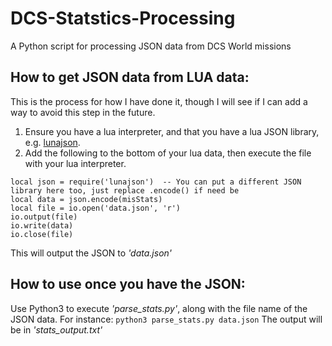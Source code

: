# DCS-Statstics-Processing
A Python script for processing JSON data from DCS World missions

## How to get JSON data from LUA data:
This is the process for how I have done it, though I will see if I can add a way to avoid this step in the future.  

1. Ensure you have a lua interpreter, and that you have a lua JSON library, e.g. [lunajson](https://github.com/grafi-tt/lunajson).  
2. Add the following to the bottom of your lua data, then execute the file with your lua interpreter.
```
local json = require('lunajson')  -- You can put a different JSON library here too, just replace .encode() if need be
local data = json.encode(misStats)  
local file = io.open('data.json', 'r')  
io.output(file)  
io.write(data)  
io.close(file)
```
This will output the JSON to *'data.json'*

## How to use once you have the JSON:
Use Python3 to execute *'parse_stats.py'*, along with the file name of the JSON data. For instance:
`python3 parse_stats.py data.json`
The output will be in *'stats_output.txt'*
